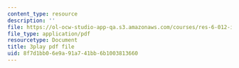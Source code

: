 ```yaml
---
content_type: resource
description: ''
file: https://ol-ocw-studio-app-qa.s3.amazonaws.com/courses/res-6-012-introduction-to-probability-spring-2018/8f7d1bb06e9a91a741bb6b1003813660_tpaE_C8rqf8.pdf
file_type: application/pdf
resourcetype: Document
title: 3play pdf file
uid: 8f7d1bb0-6e9a-91a7-41bb-6b1003813660
---
```

